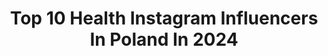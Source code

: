 ---
title: Top 10 Health Instagram Influencers In Poland In 2024
description: >-
  Find top health Instagram influencers in Poland in 2024. Most popular hashtags: #reklama #wroc #ootd #family.
platform: Instagram
hits: 649
text_top: See the top-rated Instagram influencers on inBeat.
text_bottom: Our database aggregates 649 Instagram influencers like this in Poland for you to contact.
profiles:
  - username: "alicjaostolska_"
    fullname: >-
      Alicja Ostolska 🤍
    bio: >-
      nice to see U actrees | lifeStyle influencer 💌jpawlowska@healthygroup.pl
    location: "Poland"
    followers: 68164
    engagement: 599
    commentsToLikes: 0.010867
    id: ckf5m3kd5s40n0j23qu76784p
    verified: false
    hashtags: "#gdansk, #makeup, #lorealtelescopiclift, #reklama"
  - username: "agata_rubik"
    fullname: >-
      Agata Rubik
    bio: >-
      Travel and healthy food lover, Mum 👩‍👧‍👧 @piotr_rubik ‘s wife. ✉️ współpraca ➡️ ａｇａｔａ@ｒｕｂｉｋ. p l
    location: "Poland"
    followers: 181120
    engagement: 319
    commentsToLikes: 0.022767
    id: ck13bm9qpw3tc0i19ty537zh7
    verified: false
    hashtags: "#sydney, #family, #newchapter, #szkolypelnetalentow"
  - username: "jackevening"
    fullname: >-
      Jacek Wieczorek
    bio: >-
      Living healthy with a smile😊 Join my trainings here⬇️
    location: "Poland"
    followers: 103014
    engagement: 927
    commentsToLikes: 0.021481
    id: ckf5r3wiabbza0j233job6wab
    verified: false
    hashtags: "#gymrat, #goodmorning, #trainer, #outfit"
  - username: "aleksandrags"
    fullname: >-
      Aleksandrags Aleksandra Gasior
    bio: >-
      PR Girl | Obserwuj moje story - info o premierach 👟 Vinted: kreolcia16 Jedzenie: @healthy_aleksandrags 1/3 @girlstalkpl
    location: "Poland"
    followers: 52201
    engagement: 529
    commentsToLikes: 0.043177
    id: ck5hkm57piobh0i11eypyw559
    verified: false
    hashtags: "#streetstyle, #zalandopl, #streetwear, #mcdonalds"
  - username: "dominikagrosicka"
    fullname: >-
      Dominika Grosicka
    bio: >-
      Make Up Artist✨💄 Gym Lover 💪🏼🤸🏼‍♂️ Healthy Lifestyle 🌱🍋🌶 Contact🌎dominikagrosicka@gmail.com
    location: "Poland"
    followers: 144586
    engagement: 158
    commentsToLikes: 0.010343
    id: cl5l32we9931s0i23n66aff8t
    verified: false
    hashtags: "#sun, #happybirthday, #loveit, #chill"
  - username: "asiicca"
    fullname: >-
      𝓙𝓸𝓪𝓷𝓷𝓪
    bio: >-
      ———————————- Stałe współprace: @healthlabs_pl -10% kod: asiicca10 @kuchniavikinga -15% kod: ASIICCA15
    location: "Poland"
    followers: 202724
    engagement: 135
    commentsToLikes: 0.001143
    id: ck0vwue6nvn8b0i194lietzz8
    verified: false
    hashtags: "#daughter, #wroc, #polskakobieta, #goodday"
  - username: "travelwithherstyle"
    fullname: >-
      Adriana Kucia
    bio: >-
      📧 adriana@travelwithherstyle.com 📍Austin, TX 🇺🇸 3D printed home 🏡 ✈️ Traveling the world 🌍 50 countries 🧳 🌿 Healthy lifestyle ❌ gluten & dairy free
    location: "Poland"
    followers: 322627
    engagement: 118
    commentsToLikes: 0.066259
    id: ckaov97103ksf0i78156favts
    verified: false
    hashtags: "#travelwithherstyle, #texascontentcreator, #austinblogger, #ad"
  - username: "boogiesilver"
    fullname: >-
      Paula Boogiesilver ➡️ Białystok
    bio: >-
      🚀150K+ SUBS ON YOUTUBE 🍳Ebook -Moja historia i Dieta🍊 🌿Styl życia , piękno , zdrowie 🌸Lifestyle,Beauty,Health 💌Contact:boogiesilver@gmail.com
    location: "Poland"
    followers: 98101
    engagement: 93
    commentsToLikes: 0.021051
    id: ck5zpgwl0sn600i14gpun584a
    verified: false
    hashtags: "#wsp, #klubmilakamien, #klubmila, #zaproszenie"
  - username: "tojafrycz"
    fullname: >-
      Olga Frycz
    bio: >-
      @healthlabs_pl OLGA10 @lecollet OLGA10 📧wspolpraca.olga@wp.pl
    location: "Poland"
    followers: 342770
    engagement: 83
    commentsToLikes: 0.024559
    id: ck15tjus5ig230i19sf0zkafe
    verified: true
    hashtags: "#colgatemaxwhiteultra, #cocacolapolska, #westwingcomolakeexperience, #fotomonta"
  - username: "healthynatasha"
    fullname: >-
      Natalia Pieloch
    bio: >-
      𝐅𝐢𝐭𝐧𝐞𝐬𝐬 𝐓𝐫𝐚𝐢𝐧𝐞𝐫 𝐢𝐧 𝐚 𝐝𝐫𝐞𝐬𝐬 💫 Moja Platforma Treningowa @domfitnessu_online 👙 𝐁𝐈𝐊𝐈𝐍𝐈 𝐏𝐑𝐎𝐉𝐄𝐊𝐓 - 𝐰𝐲𝐳𝐰𝐚𝐧𝐢𝐞 dołącz teraz 📩 healthynatasha@gmail.com
    location: "Poland"
    followers: 50821
    engagement: 71
    commentsToLikes: 0.109647
    id: ckaoqtyz8kdv60i78tdf4kstg
    verified: false
    hashtags: "#trenujewdomu, #cwiczenianabrzuch, #bali, #cwiczeniawdomu"
---